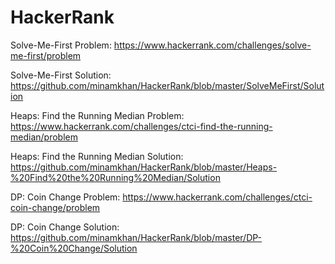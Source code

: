 # HackerRank
Solve-Me-First Problem: https://www.hackerrank.com/challenges/solve-me-first/problem

Solve-Me-First Solution: https://github.com/minamkhan/HackerRank/blob/master/SolveMeFirst/Solution

Heaps: Find the Running Median Problem: https://www.hackerrank.com/challenges/ctci-find-the-running-median/problem

Heaps: Find the Running Median Solution: https://github.com/minamkhan/HackerRank/blob/master/Heaps-%20Find%20the%20Running%20Median/Solution

DP: Coin Change Problem: https://www.hackerrank.com/challenges/ctci-coin-change/problem

DP: Coin Change Solution: https://github.com/minamkhan/HackerRank/blob/master/DP-%20Coin%20Change/Solution
